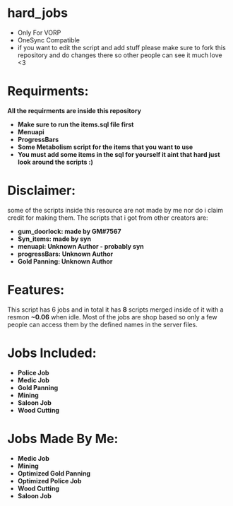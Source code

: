 # hard_jobs
- Only For VORP
- OneSync Compatible
- if you want to edit the script and add stuff please make sure to fork this repository and do changes there so other people can see it much love <3

# Requirments:
**All the requirments are inside this repository**
- **Make sure to run the items.sql file first**
- **Menuapi**
- **ProgressBars**
- **Some Metabolism script for the items that you want to use**
- **You must add some items in the sql for yourself it aint that hard just look around the scripts :)**

# Disclaimer: 
some of the scripts inside this resource are not made by me nor do i claim credit for making them. The scripts that i got from other creators are:
- **gum_doorlock: made by GM#7567**
- **Syn_items: made by syn**
- **menuapi: Unknown Author - probably syn**
- **progressBars: Unknown Author**
- **Gold Panning: Unknown Author**

# Features:
This script has 6 jobs and in total it has **8** scripts merged inside of it with a resmon **~0.06** when idle. Most of the jobs are shop based so only 
a few people can access them by the defined names in the server files.

# Jobs Included:
- **Police Job**
- **Medic Job**
- **Gold Panning**
- **Mining**
- **Saloon Job**
- **Wood Cutting**

# Jobs Made By Me:
- **Medic Job**
- **Mining**
- **Optimized Gold Panning**
- **Optimized Police Job**
- **Wood Cutting**
- **Saloon Job**
